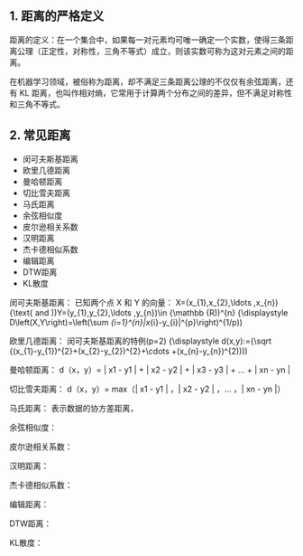 ## 1. 距离的严格定义
距离的定义：在一个集合中，如果每一对元素均可唯一确定一个实数，使得三条距离公理（正定性，对称性，三角不等式）成立，则该实数可称为这对元素之间的距离。

在机器学习领域，被俗称为距离，却不满足三条距离公理的不仅仅有余弦距离，还有 KL 距离，也叫作相对熵，它常用于计算两个分布之间的差异，但不满足对称性和三角不等式。

## 2. 常见距离
* 闵可夫斯基距离
* 欧里几德距离
* 曼哈顿距离
* 切比雪夫距离
* 马氏距离
* 余弦相似度
* 皮尔逊相关系数
* 汉明距离
* 杰卡德相似系数
* 编辑距离
* DTW距离
* KL散度

闵可夫斯基距离：
     已知两个点 X 和 Y 的向量：
     X=(x_{1},x_{2},\ldots ,x_{n}){\text{ and ))Y=(y_{1},y_{2},\ldots ,y_{n})\in {\mathbb  {R))^{n}
     {\displaystyle D\left(X,Y\right)=\left(\sum _{i=1}^{n}|x_{i}-y_{i}|^{p}\right)^{1/p))

欧里几德距离：
闵可夫斯基距离的特例(p=2)
{\displaystyle d(x,y):={\sqrt {(x_{1}-y_{1})^{2}+(x_{2}-y_{2})^{2}+\cdots +(x_{n}-y_{n})^{2))))

曼哈顿距离：
d（x，y）= | x1 - y1 | + | x2 - y2 | + | x3 - y3 | + ... + | xn - yn |

切比雪夫距离：
d（x，y）= max（| x1 - y1 | ，| x2 - y2 | ，... ，| xn - yn |）

马氏距离：
表示数据的协方差距离，

余弦相似度：


皮尔逊相关系数：


汉明距离：


杰卡德相似系数：


编辑距离：


DTW距离：


KL散度：












